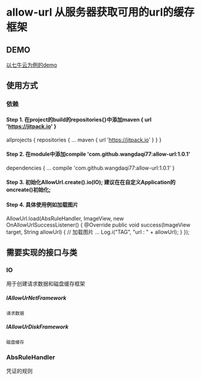 # allow-url 从服务器获取可用的url的缓存框架

## DEMO
[以七牛云为例的demo](https://github.com/wangdaqi77/AllowUrlForQiNiu)

## 使用方式

### 依赖
#### Step 1. 在project的build的repositories{}中添加maven { url 'https://jitpack.io' }

allprojects {
    repositories {
        ...
        maven { url 'https://jitpack.io' }
    }
}
#### Step 2. 在module中添加compile 'com.github.wangdaqi77:allow-url:1.0.1'	
dependencies {
    ...
    compile 'com.github.wangdaqi77:allow-url:1.0.1'
}
#### Step 3. 初始化AllowUrl.create().io(IO); 建议在在自定义Application的oncreate()初始化;

#### Step 4. 具体使用例如加载图片
AllowUrl.load(AbsRuleHandler, ImageView, new OnAllowUrlSuccessListener<T>() {
    @Override
    public void success(ImageView target, String allowUrl) {
        // 加载图片 ...
        Log.i("TAG", "url : " + allowUrl);
    }
});

## 需要实现的接口与类

### IO
用于创建请求数据和磁盘缓存框架
##### IAllowUrNetFramework<P>
	请求数据
##### IAllowUrDiskFramework
	磁盘缓存

### AbsRuleHandler
凭证的规则

